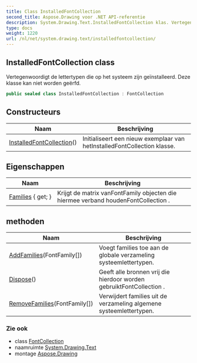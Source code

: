 ```yaml
---
title: Class InstalledFontCollection
second_title: Aspose.Drawing voor .NET API-referentie
description: System.Drawing.Text.InstalledFontCollection klas. Vertegenwoordigt de lettertypen die op het systeem zijn geïnstalleerd. Deze klasse kan niet worden geërfd.
type: docs
weight: 1220
url: /nl/net/system.drawing.text/installedfontcollection/
---
```

## InstalledFontCollection class

Vertegenwoordigt de lettertypen die op het systeem zijn geïnstalleerd. Deze klasse kan niet worden geërfd.

```csharp
public sealed class InstalledFontCollection : FontCollection
```

## Constructeurs

| Naam | Beschrijving |
| --- | --- |
| [InstalledFontCollection](installedfontcollection/)() | Initialiseert een nieuw exemplaar van hetInstalledFontCollection klasse. |

## Eigenschappen

| Naam | Beschrijving |
| --- | --- |
| [Families](../../system.drawing.text/fontcollection/families/) { get; } | Krijgt de matrix vanFontFamily objecten die hiermee verband houdenFontCollection . |

## methoden

| Naam | Beschrijving |
| --- | --- |
| [AddFamilies](../../system.drawing.text/installedfontcollection/addfamilies/)(FontFamily[]) | Voegt families toe aan de globale verzameling systeemlettertypen. |
| [Dispose](../../system.drawing.text/fontcollection/dispose/)() | Geeft alle bronnen vrij die hierdoor worden gebruiktFontCollection . |
| [RemoveFamilies](../../system.drawing.text/installedfontcollection/removefamilies/)(FontFamily[]) | Verwijdert families uit de verzameling algemene systeemlettertypen. |

### Zie ook

* class [FontCollection](../fontcollection/)
* naamruimte [System.Drawing.Text](../../system.drawing.text/)
* montage [Aspose.Drawing](../../)


